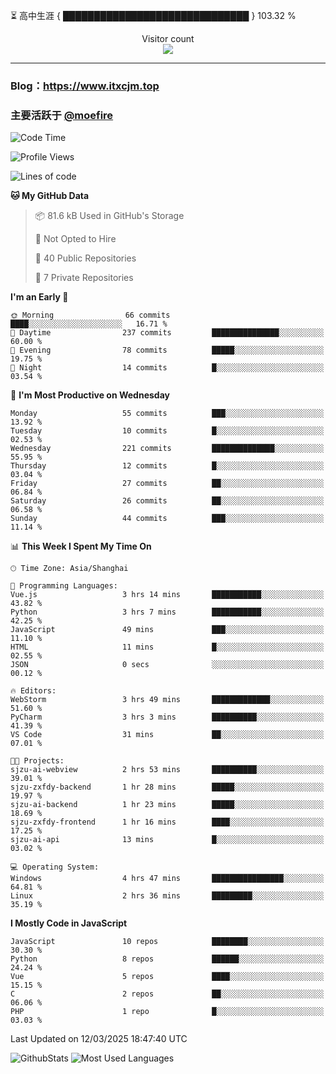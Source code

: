 ⏳ 高中生涯 { ██████████████████████████████ } 103.32 %
<p align="center"> 
  Visitor count<br>
  <img src="https://profile-counter.glitch.me/itxcjm/count.svg" />
</p>

---
### Blog：https://www.itxcjm.top
### 主要活跃于 [@moefire](https://github.com/moefire)
<!--START_SECTION:waka-->
![Code Time](http://img.shields.io/badge/Code%20Time-51%20hrs%2010%20mins-blue)

![Profile Views](http://img.shields.io/badge/Profile%20Views-2-blue)

![Lines of code](https://img.shields.io/badge/From%20Hello%20World%20I%27ve%20Written-794.3%20thousand%20lines%20of%20code-blue)

**🐱 My GitHub Data** 

> 📦 81.6 kB Used in GitHub's Storage 
 > 
> 🚫 Not Opted to Hire
 > 
> 📜 40 Public Repositories 
 > 
> 🔑 7 Private Repositories 
 > 
**I'm an Early 🐤** 

```text
🌞 Morning                66 commits          ████░░░░░░░░░░░░░░░░░░░░░   16.71 % 
🌆 Daytime                237 commits         ███████████████░░░░░░░░░░   60.00 % 
🌃 Evening                78 commits          █████░░░░░░░░░░░░░░░░░░░░   19.75 % 
🌙 Night                  14 commits          █░░░░░░░░░░░░░░░░░░░░░░░░   03.54 % 
```
📅 **I'm Most Productive on Wednesday** 

```text
Monday                   55 commits          ███░░░░░░░░░░░░░░░░░░░░░░   13.92 % 
Tuesday                  10 commits          █░░░░░░░░░░░░░░░░░░░░░░░░   02.53 % 
Wednesday                221 commits         ██████████████░░░░░░░░░░░   55.95 % 
Thursday                 12 commits          █░░░░░░░░░░░░░░░░░░░░░░░░   03.04 % 
Friday                   27 commits          ██░░░░░░░░░░░░░░░░░░░░░░░   06.84 % 
Saturday                 26 commits          ██░░░░░░░░░░░░░░░░░░░░░░░   06.58 % 
Sunday                   44 commits          ███░░░░░░░░░░░░░░░░░░░░░░   11.14 % 
```


📊 **This Week I Spent My Time On** 

```text
🕑︎ Time Zone: Asia/Shanghai

💬 Programming Languages: 
Vue.js                   3 hrs 14 mins       ███████████░░░░░░░░░░░░░░   43.82 % 
Python                   3 hrs 7 mins        ███████████░░░░░░░░░░░░░░   42.25 % 
JavaScript               49 mins             ███░░░░░░░░░░░░░░░░░░░░░░   11.10 % 
HTML                     11 mins             █░░░░░░░░░░░░░░░░░░░░░░░░   02.55 % 
JSON                     0 secs              ░░░░░░░░░░░░░░░░░░░░░░░░░   00.12 % 

🔥 Editors: 
WebStorm                 3 hrs 49 mins       █████████████░░░░░░░░░░░░   51.60 % 
PyCharm                  3 hrs 3 mins        ██████████░░░░░░░░░░░░░░░   41.39 % 
VS Code                  31 mins             ██░░░░░░░░░░░░░░░░░░░░░░░   07.01 % 

🐱‍💻 Projects: 
sjzu-ai-webview          2 hrs 53 mins       ██████████░░░░░░░░░░░░░░░   39.01 % 
sjzu-zxfdy-backend       1 hr 28 mins        █████░░░░░░░░░░░░░░░░░░░░   19.97 % 
sjzu-ai-backend          1 hr 23 mins        █████░░░░░░░░░░░░░░░░░░░░   18.69 % 
sjzu-zxfdy-frontend      1 hr 16 mins        ████░░░░░░░░░░░░░░░░░░░░░   17.25 % 
sjzu-ai-api              13 mins             █░░░░░░░░░░░░░░░░░░░░░░░░   03.02 % 

💻 Operating System: 
Windows                  4 hrs 47 mins       ████████████████░░░░░░░░░   64.81 % 
Linux                    2 hrs 36 mins       █████████░░░░░░░░░░░░░░░░   35.19 % 
```

**I Mostly Code in JavaScript** 

```text
JavaScript               10 repos            ████████░░░░░░░░░░░░░░░░░   30.30 % 
Python                   8 repos             ██████░░░░░░░░░░░░░░░░░░░   24.24 % 
Vue                      5 repos             ████░░░░░░░░░░░░░░░░░░░░░   15.15 % 
C                        2 repos             ██░░░░░░░░░░░░░░░░░░░░░░░   06.06 % 
PHP                      1 repo              █░░░░░░░░░░░░░░░░░░░░░░░░   03.03 % 
```




 Last Updated on 12/03/2025 18:47:40 UTC
<!--END_SECTION:waka-->
![GithubStats](https://github-readme-stats-blue-three.vercel.app/api?username=itxcjm&show_icons=true&theme=light&layout=compact&locale=cn&include_all_commits=true&count_private=true&role=OWNER,ORGANIZATION_MEMBER,COLLABORATOR)
![Most Used Languages](https://github-readme-stats-blue-three.vercel.app/api/top-langs/?username=itxcjm&theme=light&layout=compact&count_private=true&role=OWNER,ORGANIZATION_MEMBER,COLLABORATOR)
